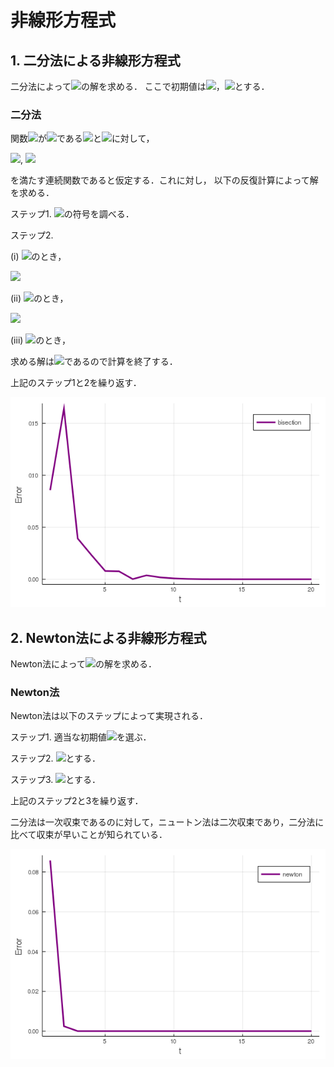 # 非線形方程式

## 1. 二分法による非線形方程式
二分法によって<img src="https://latex.codecogs.com/gif.latex?f(x)=x^2-2">の解を求める．
ここで初期値は<img src="https://latex.codecogs.com/gif.latex?a=1">，<img src="https://latex.codecogs.com/gif.latex?b=2">とする．

### 二分法
関数<img src="https://latex.codecogs.com/gif.latex?f(x)">が<img src="https://latex.codecogs.com/gif.latex?a<b">である<img src="https://latex.codecogs.com/gif.latex?a">と<img src="https://latex.codecogs.com/gif.latex?b">に対して，

<img src="https://latex.codecogs.com/gif.latex?f(a)<0">, <img src="https://latex.codecogs.com/gif.latex?f(b)>0">

を満たす連続関数であると仮定する．これに対し， 以下の反復計算によって解を求める．

ステップ1. <img src="https://latex.codecogs.com/gif.latex?f(\frac{a+b}{2})">の符号を調べる．

ステップ2.

(i) <img src="https://latex.codecogs.com/gif.latex?f(\frac{a+b}{2})<0">のとき，

<img src="https://latex.codecogs.com/gif.latex?a=\frac{a+b}{2}">

(ii) <img src="https://latex.codecogs.com/gif.latex?f(\frac{a+b}{2})>0">のとき，

<img src="https://latex.codecogs.com/gif.latex?b=\frac{a+b}{2}">

(iii) <img src="https://latex.codecogs.com/gif.latex?f(\frac{a+b}{2})=0">のとき，

求める解は<img src="https://latex.codecogs.com/gif.latex?\frac{a+b}{2}">であるので計算を終了する．

上記のステップ1と2を繰り返す．

![](bisection.png)

## 2. Newton法による非線形方程式
Newton法によって<img src="https://latex.codecogs.com/gif.latex?f(x)=x^2-2">の解を求める．

### Newton法
Newton法は以下のステップによって実現される．

ステップ1. 適当な初期値<img src="https://latex.codecogs.com/gif.latex?x_0">を選ぶ．

ステップ2. <img src="https://latex.codecogs.com/gif.latex?x\gets{x_0}">とする．

ステップ3. <img src="https://latex.codecogs.com/gif.latex?x\gets(x-f(x))/f'(x)">とする．

上記のステップ2と3を繰り返す．

二分法は一次収束であるのに対して，ニュートン法は二次収束であり，二分法に比べて収束が早いことが知られている．

![](newton.png)